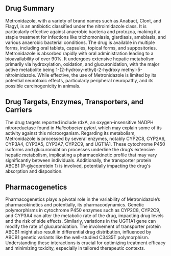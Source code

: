 ## Drug Summary
Metronidazole, with a variety of brand names such as Anabact, Clont, and Flagyl, is an antibiotic classified under the nitroimidazole class. It is particularly effective against anaerobic bacteria and protozoa, making it a staple treatment for infections like trichomoniasis, giardiasis, amebiasis, and various anaerobic bacterial conditions. The drug is available in multiple forms, including oral tablets, capsules, topical forms, and suppositories. Metronidazole is absorbed rapidly with oral administration leading to a bioavailability of over 90%. It undergoes extensive hepatic metabolism primarily via hydroxylation, oxidation, and glucuronidation, with the major active metabolite being 1-(2-hydroxy-ethyl)-2-hydroxy methyl-5-nitroimidazole. While effective, the use of Metronidazole is limited by its potential neurotoxic effects, particularly peripheral neuropathy, and its possible carcinogenicity in animals.

## Drug Targets, Enzymes, Transporters, and Carriers
The drug targets reported include rdxA, an oxygen-insensitive NADPH nitroreductase found in *Helicobacter pylori*, which may explain some of its activity against this microorganism. Regarding its metabolism, Metronidazole is processed by several enzymes, notably CYP2C8, CYP2A6, CYP3A4, CYP3A5, CYP3A7, CYP2C9, and UGT1A1. These cytochrome P450 isoforms and glucuronidation processes underline the drug’s extensive hepatic metabolism, implicating a pharmacokinetic profile that may vary significantly between individuals. Additionally, the transporter protein ABCB1 (P-glycoprotein 1) is involved, potentially impacting the drug's absorption and disposition.

## Pharmacogenetics
Pharmacogenetics plays a pivotal role in the variability of Metronidazole’s pharmacokinetics and potentially, its pharmacodynamics. Genetic polymorphisms in cytochrome P450 enzymes such as CYP2C8, CYP2C9, and CYP3A4 can alter the metabolic rate of the drug, impacting drug levels and the risk of side effects. Similarly, variations in the UGT1A1 gene can modify the rate of glucuronidation. The involvement of transporter protein ABCB1 might also result in differential drug distribution, influenced by ABCB1 genetic variants like the well-studied C3435T polymorphism. Understanding these interactions is crucial for optimizing treatment efficacy and minimizing toxicity, especially in tailored therapeutic contexts.